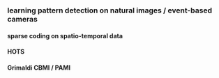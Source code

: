 
### learning pattern detection on natural images / event-based cameras


#### sparse coding on spatio-temporal data


#### HOTS


#### Grimaldi CBMI / PAMI
